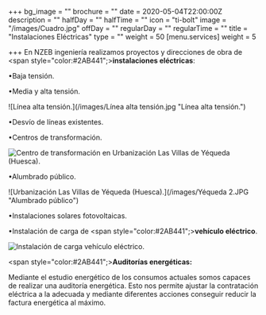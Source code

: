 +++
bg_image = ""
brochure = ""
date = 2020-05-04T22:00:00Z
description = ""
halfDay = ""
halfTime = ""
icon = "ti-bolt"
image = "/images/Cuadro.jpg"
offDay = ""
regularDay = ""
regularTime = ""
title = "Instalaciones Eléctricas"
type = ""
weight = 50
[menu.services]
weight = 5

+++
En NZEB ingeniería realizamos proyectos y direcciones de obra de <span style="color:#2AB441";>**instalaciones eléctricas**: </span>

•Baja tensión.

•Media y alta tensión.

![Línea alta tensión.](/images/Línea alta tensión.jpg "Línea alta tensión.")

•Desvío de líneas existentes.

•Centros de transformación.

![Centro de transformación en Urbanización Las Villas de Yéqueda (Huesca).](/images/CT1.png "Centro de transformación.")

•Alumbrado público.

![Urbanización Las Villas de Yéqueda (Huesca).](/images/Yéqueda 2.JPG "Alumbrado público")

•Instalaciones solares fotovoltaicas.

•Instalación de carga de <span style="color:#2AB441";>**vehículo eléctrico**. </span>

![Instalación de carga vehículo eléctrico.](/images/tesla.jpg "Instalación de carga vehículo eléctrico.")

<span style="color:#2AB441";>**Auditorías energéticas:** </span>

Mediante el estudio energético de los consumos actuales somos capaces de realizar una auditoría energética. Esto nos permite ajustar la contratación eléctrica a la adecuada y mediante diferentes acciones conseguir reducir la factura energética al máximo.